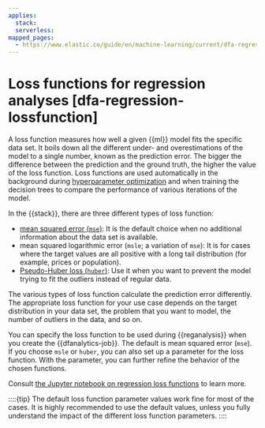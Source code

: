 ```yaml
---
applies:
  stack:
  serverless:
mapped_pages:
  - https://www.elastic.co/guide/en/machine-learning/current/dfa-regression-lossfunction.html
---
```


# Loss functions for regression analyses [dfa-regression-lossfunction]

A loss function measures how well a given {{ml}} model fits the specific data set. It boils down all the different under- and overestimations of the model to a single number, known as the prediction error. The bigger the difference between the prediction and the ground truth, the higher the value of the loss function. Loss functions are used automatically in the background during [hyperparameter optimization](hyperparameters.md) and when training the decision trees to compare the performance of various iterations of the model.

In the {{stack}}, there are three different types of loss function:

* [mean squared error (`mse`)](https://en.wikipedia.org/wiki/Mean_squared_error): It is the default choice when no additional information about the data set is available.
* mean squared logarithmic error (`msle`; a variation of `mse`): It is for cases where the target values are all positive with a long tail distribution (for example, prices or population).
* [Pseudo-Huber loss (`huber`)](https://en.wikipedia.org/wiki/Huber_loss#Pseudo-Huber_loss_function): Use it when you want to prevent the model trying to fit the outliers instead of regular data.

The various types of loss function calculate the prediction error differently. The appropriate loss function for your use case depends on the target distribution in your data set, the problem that you want to model, the number of outliers in the data, and so on.

You can specify the loss function to be used during {{reganalysis}} when you create the {{dfanalytics-job}}. The default is mean squared error (`mse`). If you choose `msle` or `huber`, you can also set up a parameter for the loss function. With the parameter, you can further refine the behavior of the chosen functions.

Consult [the Jupyter notebook on regression loss functions](https://github.com/elastic/examples/tree/master/Machine%20Learning/Regression%20Loss%20Functions) to learn more.

::::{tip}
The default loss function parameter values work fine for most of the cases. It is highly recommended to use the default values, unless you fully understand the impact of the different loss function parameters.
::::
